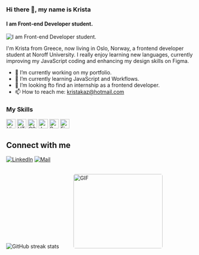 ### Hi there 👋, my name is Krista
#### I am Front-end Developer student.
![I am Front-end Developer student.](https://raw.githubusercontent.com/sagar-viradiya/sagar-viradiya/master/resources/banner.png)

I'm Krista from Greece, now living in Oslo, Norway, a frontend developer student at Noroff University.
I really enjoy learning new languages, currently improving my JavaScript coding and enhancing my design skills on Figma.

- 🔭 I’m currently working on my portfolio. 
- 🌱 I’m currently learning JavaScript and Workflows.
- 🤔 I’m looking fto find an internship as a frontend developer. 
- 📫 How to reach me: kristakaz@hotmail.com 

### My Skills
<div>
	<img width="25" src="https://user-images.githubusercontent.com/25181517/192108891-d86b6220-e232-423a-bf5f-90903e6887c3.png" alt="Visual Studio Code" title="Visual Studio Code"/>
	<img width="25" src="https://user-images.githubusercontent.com/25181517/192158954-f88b5814-d510-4564-b285-dff7d6400dad.png" alt="HTML" title="HTML"/>
	<img width="25" src="https://user-images.githubusercontent.com/25181517/183898674-75a4a1b1-f960-4ea9-abcb-637170a00a75.png" alt="CSS" title="CSS"/>
	<img width="25" src="https://user-images.githubusercontent.com/25181517/117447155-6a868a00-af3d-11eb-9cfe-245df15c9f3f.png" alt="JavaScript" title="JavaScript"/>
<img width="25" src="https://user-images.githubusercontent.com/25181517/183898054-b3d693d4-dafb-4808-a509-bab54cf5de34.png" alt="Bootstrap" title="Bootstrap"/>
<img width="25" src="https://user-images.githubusercontent.com/25181517/189715289-df3ee512-6eca-463f-a0f4-c10d94a06b2f.png" alt="Figma" title="Figma"/>
</div>


## Connect with me
[![LinkedIn](https://img.shields.io/badge/LinkedIn-krista--kaza-blue?logo=linkedin&logoColor=blue&labelColor=black)](https://www.linkedin.com/in/krista-kaza-870326235/)
[![Mail](https://img.shields.io/badge/Hotmail-kristakaz@hotmail.com-blue?logo=Gmail&logoColor=blue&labelColor=black)](mailto:kristakaz@hotmail.com)
<br> 
<br> 


![GitHub streak stats](https://streak-stats.demolab.com/?user=KristaKaza)  <img style="border-radius: 5px; margin: 0 0 5px 35px;" alt="GIF" width="240px" height="200px" src="https://miro.medium.com/max/875/1*Urc28sbnORGOW5oyohQ06g.gif" />

